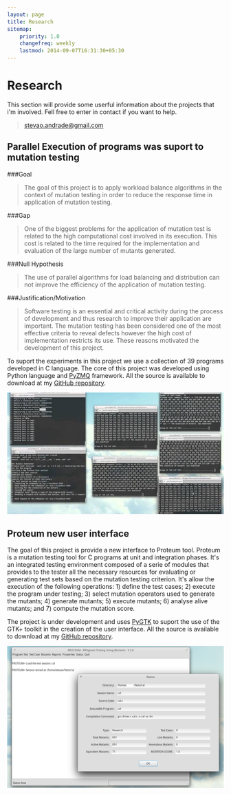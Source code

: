 ```yaml
---
layout: page
title: Research
sitemap:
    priority: 1.0
    changefreq: weekly
    lastmod: 2014-09-07T16:31:30+05:30
---
```

# Research

This section will provide some userful information about the projects that i'm involved. Fell free to enter in contact if you want to help.

>stevao.andrade@gmail.com


## Parallel Execution of programs was suport to mutation testing

###Goal

> The goal of this project is to apply workload balance algorithms in the context of mutation testing in order to reduce the response time in application of mutation testing. 


###Gap

> One of the biggest problems for the application of mutation test is related to the high computational cost involved in its execution. This cost is related to the time required for the implementation and evaluation of the large number of mutants generated.


###Null Hypothesis

> The use of parallel algorithms for load balancing and distribution can not improve the efficiency of the application of mutation testing.


###Justification/Motivation

> Software testing is an essential and critical activity during the process of
development and thus research to improve their application are important. The mutation testing has been considered one of the most effective criteria to reveal defects however the high cost of implementation restricts its use. These reasons motivated the development of this project. 


To suport the experiments in this project we use a collection of 39 programs developed in C language. The core of this project was developed using Python language and [PyZMQ](http://zeromq.org/) framework. All the source is available to download at my [GitHub repository](https://github.com/stevao-andrade/parallel-proteum).

[![Proteum Parallel Execution](/img/pproteum.jpg)](https://www.youtube.com/watch?v=0cPcyZBNBio "Proof of Concept - Proteum Parallel Execution ")


## Proteum new user interface

The goal of this project is provide a new interface to Proteum tool. Proteum is a mutation testing tool for C programs at unit and integration phases. It's an integrated testing environment composed of a serie of modules that provides to the tester all the necessary resources for evaluating or generating test sets based on the mutation testing criterion. It's allow the execution of the following operations: 1) define the test cases; 2) execute the program under testing; 3) select mutation operators used to generate the mutants; 4) generate mutants; 5) execute mutants; 6) analyse alive mutants; and 7) compute the mutation score.

The project is under development and uses [PyGTK](www.pygtk.org) to suport the use of  the GTK+ toolkit in the creation of the user interface. All the source is available to download at my [GitHub repository](https://github.com/stevao-andrade/interface).

![Interface](/img/interface.png)
